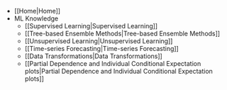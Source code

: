 * [[Home|Home]]
* ML Knowledge
  * [[Supervised Learning|Supervised Learning]]
  * [[Tree-based Ensemble Methods|Tree-based Ensemble Methods]]
  * [[Unsupervised Learning|Unsupervised Learning]]
  * [[Time-series Forecasting|Time-series Forecasting]]
  * [[Data Transformations|Data Transformations]]
  * [[Partial Dependence and Individual Conditional Expectation plots|Partial Dependence and Individual Conditional Expectation plots]]